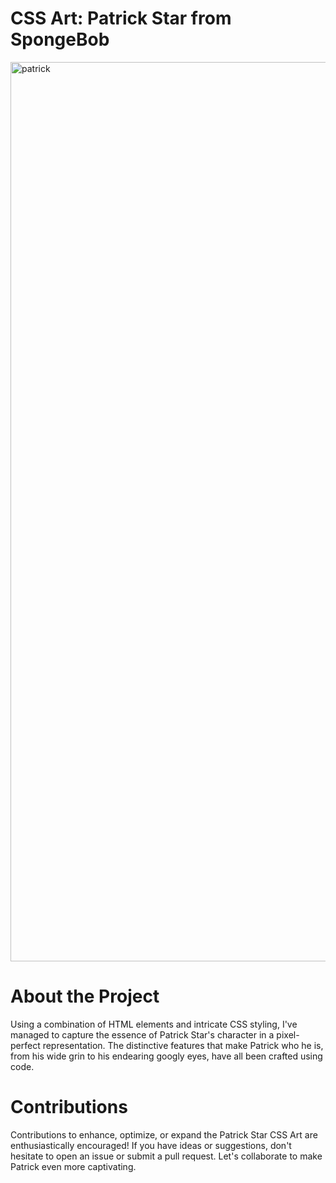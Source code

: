 # CSS Art: Patrick Star from SpongeBob

<img width="1439" alt="patrick" src="https://github.com/Thedeezat/Patrick-spongebob/assets/73987226/4cc4f9e4-9ac8-4ae2-a428-db072c26828c">

# About the Project

Using a combination of HTML elements and intricate CSS styling, I've managed to capture the essence of Patrick Star's character
in a pixel-perfect representation. The distinctive features that make Patrick who he is, from his wide grin to his endearing googly
eyes, have all been crafted using code.


# Contributions

Contributions to enhance, optimize, or expand the Patrick Star CSS Art are enthusiastically encouraged! If you have 
ideas or suggestions, don't hesitate to open an issue or submit a pull request. Let's collaborate to make Patrick 
even more captivating.
